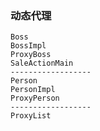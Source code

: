 
### 动态代理
```
Boss
BossImpl
ProxyBoss
SaleActionMain
------------------
Person
PersonImpl
ProxyPerson
------------------
ProxyList
```



